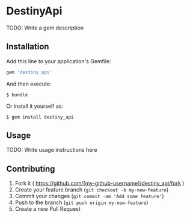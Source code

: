 # DestinyApi

TODO: Write a gem description

## Installation

Add this line to your application's Gemfile:

```ruby
gem 'destiny_api'
```

And then execute:

    $ bundle

Or install it yourself as:

    $ gem install destiny_api

## Usage

TODO: Write usage instructions here

## Contributing

1. Fork it ( https://github.com/[my-github-username]/destiny_api/fork )
2. Create your feature branch (`git checkout -b my-new-feature`)
3. Commit your changes (`git commit -am 'Add some feature'`)
4. Push to the branch (`git push origin my-new-feature`)
5. Create a new Pull Request
